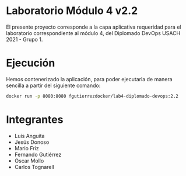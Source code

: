 # Laboratorio Módulo 4 v2.2

El presente proyecto corresponde a la capa aplicativa requeridad para el laboratorio correspondiente al módulo 4, del Diplomado DevOps USACH 2021 - Grupo 1.

# Ejecución

Hemos contenerizado la aplicación, para poder ejecutarla de manera sencilla a partir del siguiente comando:

```bash
docker run -p 8080:8080 fgutierrezdocker/lab4-diplomado-devops:2.2
```

# Integrantes
- Luis Anguita
- Jesús Donoso
- Mario Friz
- Fernando Gutiérrez
- Oscar Mollo
- Carlos Tognarell